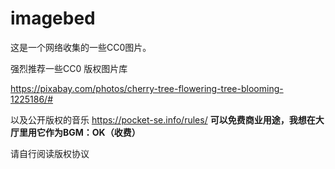 # imagebed

这是一个网络收集的一些CC0图片。

强烈推荐一些CC0 版权图片库

https://pixabay.com/photos/cherry-tree-flowering-tree-blooming-1225186/#

以及公开版权的音乐
https://pocket-se.info/rules/  **可以免费商业用途，我想在大厅里用它作为BGM：OK（收费）**

请自行阅读版权协议


